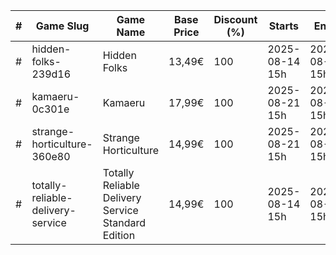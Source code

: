 |#|Game Slug|Game Name|Base Price|Discount (%)|Starts|Ends|
|---|---|---|---|---|---|---|
|#|hidden-folks-239d16|Hidden Folks|13,49€|100|2025-08-14 15h|2025-08-21 15h|
|#|kamaeru-0c301e|Kamaeru|17,99€|100|2025-08-21 15h|2025-08-28 15h|
|#|strange-horticulture-360e80|Strange Horticulture|14,99€|100|2025-08-21 15h|2025-08-28 15h|
|#|totally-reliable-delivery-service|Totally Reliable Delivery Service Standard Edition|14,99€|100|2025-08-14 15h|2025-08-21 15h|
